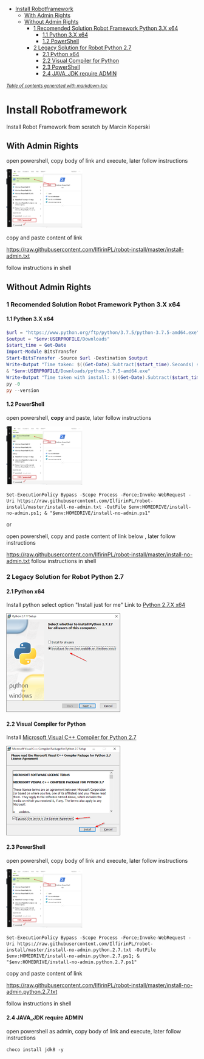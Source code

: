 - [Install Robotframework](#install-robotframework)
  * [With Admin Rights](#with-admin-rights)
  * [Without Admin Rights](#without-admin-rights)
    + [1 Recomended Solution Robot Framework Python 3.X  x64](#1-recomended-solution-robot-framework-python-3x--x64)
      - [1.1 Python 3.X x64](#11-python-3x-x64)
      - [1.2 PowerShell](#12-powershell)
    + [2 Legacy Solution for Robot Python 2.7](#2-legacy-solution-for-robot-python-27)
      - [2.1 Python x64](#21-python-x64)
      - [2.2 Visual Compiler for Python](#22-visual-compiler-for-python)
      - [2.3 PowerShell](#23-powershell)
      - [2.4 JAVA_JDK require ADMIN](#24-java-jdk-require-admin)

<small><i><a href='http://ecotrust-canada.github.io/markdown-toc/'>Table of contents generated with markdown-toc</a></i></small>


# Install Robotframework 
Install Robot Framework from scratch by Marcin Koperski

## With Admin Rights
open powershell, copy body of link and execute, later follow instructions

<img src="https://github.com/IlfirinPL/robot-install/raw/master/img/powershell.png" width="200">

copy and paste content of link 

https://raw.githubusercontent.com/IlfirinPL/robot-install/master/install-admin.txt

follow instructions in shell

## Without Admin Rights
### 1 Recomended Solution Robot Framework Python 3.X  x64
#### 1.1 Python 3.X x64

```powershell
$url = "https://www.python.org/ftp/python/3.7.5/python-3.7.5-amd64.exe"
$output = "$env:USERPROFILE/Downloads"
$start_time = Get-Date
Import-Module BitsTransfer
Start-BitsTransfer -Source $url -Destination $output
Write-Output "Time taken: $((Get-Date).Subtract($start_time).Seconds) second(s)"
& "$env:USERPROFILE/Downloads/python-3.7.5-amd64.exe"
Write-Output "Time taken with install: $((Get-Date).Subtract($start_time).Seconds) second(s)"
py -0
py --version
```


#### 1.2 PowerShell

open powershell, **copy** and paste, later follow instructions

<img src="https://github.com/IlfirinPL/robot-install/raw/master/img/powershell.png" width="200">

```
Set-ExecutionPolicy Bypass -Scope Process -Force;Invoke-WebRequest -Uri https://raw.githubusercontent.com/IlfirinPL/robot-install/master/install-no-admin.txt -OutFile $env:HOMEDRIVE/install-no-admin.ps1; & "$env:HOMEDRIVE/install-no-admin.ps1"
```
or 

open powershell, copy and paste content of link below , later follow instructions

https://raw.githubusercontent.com/IlfirinPL/robot-install/master/install-no-admin.txt
follow instructions in shell


### 2 Legacy Solution for Robot Python 2.7
#### 2.1 Python x64
Install python select option "Install just for me"
Link to [Python 2.7.X x64](https://www.python.org/ftp/python/2.7.17/python-2.7.17.amd64.msi) 

<img src="https://github.com/IlfirinPL/robot-install/raw/master/img/Python%202.7.17%20Setup.png" width="300">


#### 2.2 Visual Compiler for Python
Install [Microsoft Visual C++ Compiler for Python 2.7](https://www.microsoft.com/en-us/download/details.aspx?id=44266)

<img src="https://github.com/IlfirinPL/robot-install/raw/master/img/VC27.png" width="300">

#### 2.3 PowerShell
open powershell, copy body of link and execute, later follow instructions

<img src="https://github.com/IlfirinPL/robot-install/raw/master/img/powershell.png" width="200">

```
Set-ExecutionPolicy Bypass -Scope Process -Force;Invoke-WebRequest -Uri https://raw.githubusercontent.com/IlfirinPL/robot-install/master/install-no-admin.python.2.7.txt -OutFile $env:HOMEDRIVE/install-no-admin.python.2.7.ps1; & "$env:HOMEDRIVE/install-no-admin.python.2.7.ps1"
```

copy and paste content of link 

https://raw.githubusercontent.com/IlfirinPL/robot-install/master/install-no-admin.python.2.7.txt

follow instructions in shell

#### 2.4 JAVA_JDK require ADMIN
open powershell as admin, copy body of link and execute, later follow instructions
```
choco install jdk8 -y
```

